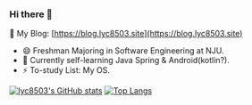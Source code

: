 ### Hi there 👋

 💬 My Blog: [https://blog.lyc8503.site](https://blog.lyc8503.site)

<!--
**lyc8503/lyc8503** is a ✨ _special_ ✨ repository because its `README.md` (this file) appears on your GitHub profile.

Here are some ideas to get you started:

- 🔭 I’m currently working on ...
- 🌱 I’m currently learning ...
- 👯 I’m looking to collaborate on ...
- 🤔 I’m looking for help with ...
- 💬 Ask me about ...
- 📫 How to reach me: ...
- 😄 Pronouns: ...
- ⚡ Fun fact: ...
-->


- 😄 Freshman Majoring in Software Engineering at NJU.
- 🔭 Currently self-learning Java Spring & Android(kotlin?).
- ⚡ To-study List: My OS.

[![lyc8503's GitHub stats](https://github-readme-stats.vercel.app/api?username=lyc8503&layout=compact&show_icons=true)](https://github.com/anuraghazra/github-readme-stats)
[![Top Langs](https://github-readme-stats.vercel.app/api/top-langs/?username=lyc8503&layout=compact&exclude_repo=nju-ics-2020-spring-nemu)](https://github.com/anuraghazra/github-readme-stats)
